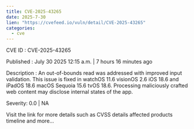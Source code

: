 ```yaml
--- 
title: CVE-2025-43265
date: 2025-7-30
lien: "https://cvefeed.io/vuln/detail/CVE-2025-43265"
categories:
  - cve
---
```


CVE ID : CVE-2025-43265

Published :  July 30
2025
12:15 a.m. | 7 hours
16 minutes ago

Description : An out-of-bounds read was addressed with improved input validation. This issue is fixed in watchOS 11.6
visionOS 2.6
iOS 18.6 and iPadOS 18.6
macOS Sequoia 15.6
tvOS 18.6. Processing maliciously crafted web content may disclose internal states of the app.

Severity: 0.0 | NA

Visit the link for more details
such as CVSS details
affected products
timeline
and more...
